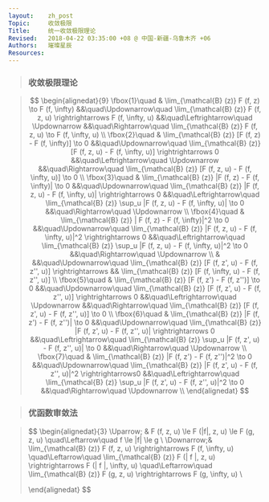 ```yaml
---
layout:    zh_post
Topic:     收敛极限
Title:     统一收敛极限理论
Revised:   2018-04-22 03:35:00 +08 @ 中国-新疆-乌鲁木齐 +06
Authors:   璀璨星辰
Resources:
---
```


> ### 收敛极限理论

> $$
> \begin{alignedat}{9}
> \fbox{1}\quad & \lim_{\mathcal{B} (z)} F (f, z) \to F (f, \infty)          &&\quad\Updownarrow\quad \lim_{\mathcal{B} (z)} F (f, z, u) \rightrightarrows F (f, \infty, u)         &&\quad\Leftrightarrow\quad \Updownarrow                                                           &&\quad\Rightarrow\quad \lim_{\mathcal{B} (z)} F (f, z, u) \to F (f, \infty, u)       \\
> \fbox{2}\quad & \lim_{\mathcal{B} (z)} [F (f, z) - F (f, \infty)] \to 0    &&\quad\Updownarrow\quad \lim_{\mathcal{B} (z)} [F (f, z, u) - F (f, \infty, u)] \rightrightarrows 0   &&\quad\Leftrightarrow\quad \Updownarrow                                                           &&\quad\Rightarrow\quad \lim_{\mathcal{B} (z)} [F (f, z, u) - F (f, \infty, u)] \to 0 \\
> \fbox{3}\quad & \lim_{\mathcal{B} (z)} |F (f, z) - F (f, \infty)| \to 0    &&\quad\Updownarrow\quad \lim_{\mathcal{B} (z)} |F (f, z, u) - F (f, \infty, u)| \rightrightarrows 0   &&\quad\Leftrightarrow\quad \lim_{\mathcal{B} (z)} \sup_u |F (f, z, u) - F (f, \infty, u)| \to 0   &&\quad\Rightarrow\quad \Updownarrow                                                  \\
> \fbox{4}\quad & \lim_{\mathcal{B} (z)} | F (f, z) - F (f, \infty)|^2 \to 0 &&\quad\Updownarrow\quad \lim_{\mathcal{B} (z)} |F (f, z, u) - F (f, \infty, u)|^2 \rightrightarrows 0 &&\quad\Leftrightarrow\quad \lim_{\mathcal{B} (z)} \sup_u |F (f, z, u) - F (f, \infty, u)|^2 \to 0 &&\quad\Rightarrow\quad \Updownarrow                                                  \\
>               &                                                            &&\quad\Updownarrow\quad \lim_{\mathcal{B} (z)} [F (f, z', u) - F (f, z'', u)] \rightrightarrows       && \lim_{\mathcal{B} (z)} [F (f, \infty, u) - F (f, z'', u)]                                                                                                                             \\
> \fbox{5}\quad & \lim_{\mathcal{B} (z)} [F (f, z') - F (f, z'')] \to 0      &&\quad\Updownarrow\quad \lim_{\mathcal{B} (z)} [F (f, z', u) - F (f, z'', u)] \rightrightarrows 0     &&\quad\Leftrightarrow\quad \Updownarrow                                                           &&\quad\Rightarrow\quad \lim_{\mathcal{B} (z)} [F (f, z', u) - F (f, z'', u)] \to 0   \\
> \fbox{6}\quad & \lim_{\mathcal{B} (z)} |F (f, z') - F (f, z'')| \to 0      &&\quad\Updownarrow\quad \lim_{\mathcal{B} (z)} |F (f, z', u) - F (f, z'', u)| \rightrightarrows 0     &&\quad\Leftrightarrow\quad \lim_{\mathcal{B} (z)} \sup_u |F (f, z', u) - F (f, z'', u)| \to 0     &&\quad\Rightarrow\quad \Updownarrow                                                  \\
> \fbox{7}\quad & \lim_{\mathcal{B} (z)} |F (f, z') - F (f, z'')|^2 \to 0    &&\quad\Updownarrow\quad \lim_{\mathcal{B} (z)} |F (f, z', u) - F (f, z'', u)|^2 \rightrightarrows0    &&\quad\Leftrightarrow\quad \lim_{\mathcal{B} (z)} \sup_u |F (f, z', u) - F (f, z'', u)|^2 \to 0   &&\quad\Rightarrow\quad \Updownarrow                                                  \\
> \end{alignedat}
> $$
>

> ### 优函数审敛法

> $$
> \begin{alignedat}{3}
>\Uparrow\; & F (f, z, u) \le F (|f|, z, u) \le F (g, z, u) \quad\Leftarrow\quad f \le |f| \le g \\
> \Downarrow\;& \lim_{\mathcal{B} (z)} F (f, z, u) \rightrightarrows F (f, \infty, u) \quad\Leftarrow\quad \lim_{\mathcal{B} (z)} F (| f |, z, u) \rightrightarrows F (| f |, \infty, u) \quad\Leftarrow\quad \lim_{\mathcal{B} (z)} F (g, z, u) \rightrightarrows F (g, \infty, u) \\
>
> \end{alignedat}
> $$
>
